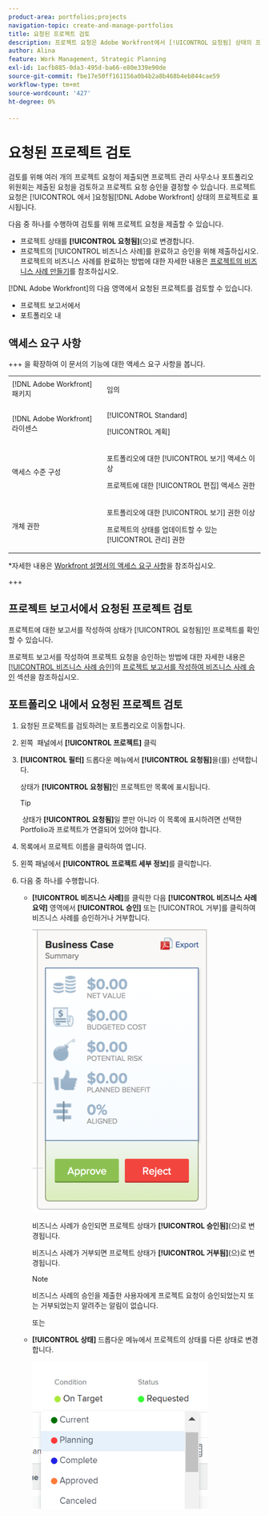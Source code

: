 ```yaml
---
product-area: portfolios;projects
navigation-topic: create-and-manage-portfolios
title: 요청된 프로젝트 검토
description: 프로젝트 요청은 Adobe Workfront에서 [!UICONTROL 요청됨] 상태의 프로젝트로 표시됩니다. 이 문서에서는 프로젝트 요청을 검토하는 방법에 대해 설명합니다.
author: Alina
feature: Work Management, Strategic Planning
exl-id: 1acfb885-0da3-495d-ba66-e80e339e90de
source-git-commit: fbe17e50ff161156a0b4b2a8b468b4eb844cae59
workflow-type: tm+mt
source-wordcount: '427'
ht-degree: 0%

---
```


# 요청된 프로젝트 검토

검토를 위해 여러 개의 프로젝트 요청이 제출되면 프로젝트 관리 사무소나 포트폴리오 위원회는 제출된 요청을 검토하고 프로젝트 요청 승인을 결정할 수 있습니다. 프로젝트 요청은 [!UICONTROL 에서 &#x200B;]요청됨[!DNL Adobe Workfront] 상태의 프로젝트로 표시됩니다.

다음 중 하나를 수행하여 검토를 위해 프로젝트 요청을 제출할 수 있습니다.

* 프로젝트 상태를 **[!UICONTROL 요청됨]**(으)로 변경합니다.
* 프로젝트의 [!UICONTROL 비즈니스 사례]를 완료하고 승인을 위해 제출하십시오.\
   프로젝트의 비즈니스 사례를 완료하는 방법에 대한 자세한 내용은 [프로젝트의 비즈니스 사례 만들기](../../../manage-work/projects/define-a-business-case/create-business-case.md)를 참조하십시오.

[!DNL Adobe Workfront]의 다음 영역에서 요청된 프로젝트를 검토할 수 있습니다.

* 프로젝트 보고서에서
* 포트폴리오 내

## 액세스 요구 사항

+++ 을 확장하여 이 문서의 기능에 대한 액세스 요구 사항을 봅니다. 

<table style="table-layout:auto"> 
 <col> 
 <col> 
 <tbody> 
  <tr> 
   <td role="rowheader">[!DNL Adobe Workfront] 패키지</td> 
   <td><p>임의</p> </td> 
  </tr> 
  <tr> 
   <td role="rowheader">[!DNL Adobe Workfront] 라이센스</td> 
   <td> <p>[!UICONTROL Standard] </p> 
   <p>[!UICONTROL 계획]</p> </td> 
  </tr> 
  <tr> 
   <td role="rowheader">액세스 수준 구성</td> 
   <td> <p>포트폴리오에 대한 [!UICONTROL 보기] 액세스 이상</p> <p>프로젝트에 대한 [!UICONTROL 편집] 액세스 권한</p>  </td> 
  </tr> 
  <tr> 
   <td role="rowheader">개체 권한</td> 
   <td> <p>포트폴리오에 대한 [!UICONTROL 보기] 권한 이상</p> <p>프로젝트의 상태를 업데이트할 수 있는 [!UICONTROL 관리] 권한</p>  </td> 
  </tr> 
 </tbody> 
</table>

*자세한 내용은 [Workfront 설명서의 액세스 요구 사항](/help/quicksilver/administration-and-setup/add-users/access-levels-and-object-permissions/access-level-requirements-in-documentation.md)을 참조하십시오.

+++

<!--Old:

<table style="table-layout:auto"> 
 <col> 
 <col> 
 <tbody> 
  <tr> 
   <td role="rowheader">[!DNL Adobe Workfront] plan</td> 
   <td><p>Any</p> </td> 
  </tr> 
  <tr> 
   <td role="rowheader">[!DNL Adobe Workfront] license*</td> 
   <td> <p>[!UICONTROL Plan] </p> </td> 
  </tr> 
  <tr> 
   <td role="rowheader">Access level configurations</td> 
   <td> <p>[!UICONTROL View] access or higher to Portfolios</p> <p>[!UICONTROL Edit] access to Projects</p>  </td> 
  </tr> 
  <tr> 
   <td role="rowheader">Object permissions</td> 
   <td> <p>[!UICONTROL View] permissions or higher on the portfolio</p> <p>[!UICONTROL Manage] permissions on the projects to update their status</p>  </td> 
  </tr> 
 </tbody> 
</table>-->

## 프로젝트 보고서에서 요청된 프로젝트 검토

프로젝트에 대한 보고서를 작성하여 상태가 [!UICONTROL 요청됨]인 프로젝트를 확인할 수 있습니다.

프로젝트 보고서를 작성하여 프로젝트 요청을 승인하는 방법에 대한 자세한 내용은 [[!UICONTROL 비즈니스 사례 승인]](../../../manage-work/projects/define-a-business-case/approve-business-case.md#build-a-report)의 [프로젝트 보고서를 작성하여 비즈니스 사례 승인](../../../manage-work/projects/define-a-business-case/approve-business-case.md) 섹션을 참조하십시오. 

## 포트폴리오 내에서 요청된 프로젝트 검토

1. 요청된 프로젝트를 검토하려는 포트폴리오로 이동합니다.
1. 왼쪽 &#x200B; 패널에서 **[!UICONTROL 프로젝트]** 클릭
1. **[!UICONTROL 필터]** 드롭다운 메뉴에서 **[!UICONTROL 요청됨]**&#x200B;을(를) 선택합니다.

   상태가 **[!UICONTROL 요청됨]**&#x200B;인 프로젝트만 목록에 표시됩니다.

   >[!TIP]
   >
   > 상태가 **[!UICONTROL 요청됨]**&#x200B;일 뿐만 아니라 이 목록에 표시하려면 선택한 Portfolio과 프로젝트가 연결되어 있어야 합니다.

1. 목록에서 프로젝트 이름을 클릭하여 엽니다.
1. 왼쪽 패널에서 **[!UICONTROL 프로젝트 세부 정보]**&#x200B;를 클릭합니다.
1. 다음 중 하나를 수행합니다.

   * **[!UICONTROL 비즈니스 사례]**&#x200B;를 클릭한 다음 **[!UICONTROL 비즈니스 사례 요약]** 영역에서 **[!UICONTROL 승인]** 또는 [!UICONTROL 거부]를 클릭하여 비즈니스 사례를 승인하거나 거부합니다.

     ![approve_or_reject_business_case.png](assets/approve-or-reject-business-case-350x563.png)

     비즈니스 사례가 승인되면 프로젝트 상태가 **[!UICONTROL 승인됨]**(으)로 변경됩니다.

     비즈니스 사례가 거부되면 프로젝트 상태가 **[!UICONTROL 거부됨]**(으)로 변경됩니다.

     >[!NOTE]
     >
     >비즈니스 사례의 승인을 제출한 사용자에게 프로젝트 요청이 승인되었는지 또는 거부되었는지 알려주는 알림이 없습니다. 

     또는

   * **[!UICONTROL 상태]** 드롭다운 메뉴에서 프로젝트의 상태를 다른 상태로 변경합니다.

     ![드롭다운에서 프로젝트 상태 변경](assets/project-status-change-from-drop-down-in-header-nwe-350x294.png)
 

 
